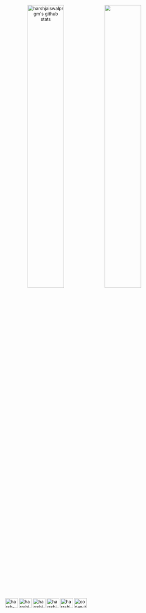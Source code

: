 <p align="center"> <img width="48%" src="https://github-readme-stats.vercel.app/api?username=harshjaiswalprgm&show_icons=true&count_private=true&theme=tokyonight" alt="harshjaiswalprgm's github stats" /> <img width="48%" src="https://github-readme-streak-stats.herokuapp.com/?user=harshjaiswalprgm&theme=tokyonight" /> </p>






<p align="left"> 
<a href="https://linkedin.com/in/harsh-jaiswal-03aa911bb" target="blank"><img align="center" src="https://raw.githubusercontent.com/rahuldkjain/github-profile-readme-generator/master/src/images/icons/Social/linked-in-alt.svg" alt="harsh-jaiswal-03aa911bb" height="30" width="40" /></a>
<a href="https://www.leetcode.com/harrshjaiswal" target="blank"><img align="center" src="https://raw.githubusercontent.com/rahuldkjain/github-profile-readme-generator/master/src/images/icons/Social/leet-code.svg" alt="harrshjaiswal" height="30" width="40" /></a>
<a href="https://auth.geeksforgeeks.org/user/harrshjaiswal" target="blank"><img align="center" src="https://raw.githubusercontent.com/rahuldkjain/github-profile-readme-generator/master/src/images/icons/Social/geeks-for-geeks.svg" alt="harrshjaiswal" height="30" width="40" /></a>
<a href="https://www.codechef.com/users/harrshjaiswal" target="blank"><img align="center" src="https://cdn.jsdelivr.net/npm/simple-icons@3.1.0/icons/codechef.svg" alt="harrshjaiswal" height="30" width="40" /></a>
<a href="https://codeforces.com/profile/harrshjaiswal" target="blank"><img align="center" src="https://raw.githubusercontent.com/rahuldkjain/github-profile-readme-generator/master/src/images/icons/Social/codeforces.svg" alt="harrshjaiswal" height="30" width="40" /></a>
<a href="[https://www.youtube.com/channel/UCus2cmS0yQHmoszCRt9JeRQ](https://www.youtube.com/channel/UCEUxjlRpSMhHqqC7aqy5amA)" target="blank"><img align="center" src="https://raw.githubusercontent.com/rahuldkjain/github-profile-readme-generator/master/src/images/icons/Social/youtube.svg" alt="codewith_harshjaiswal" height="30" width="40" /></a>
</p>

